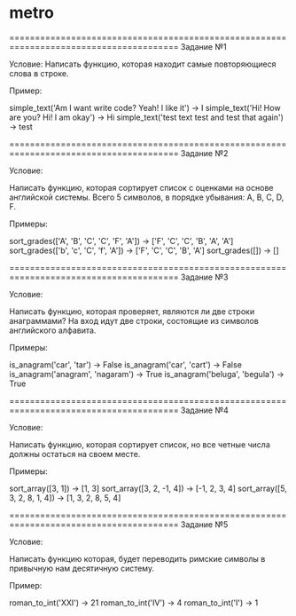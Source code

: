 # metro

=======================================================================================
Задание №1

Условие:
Написать функцию, которая находит самые повторяющиеся слова в строке.

Пример:

simple_text('Am I want write code? Yeah! I like it') → I
simple_text('Hi! How are you? Hi! I am okay') → Hi
simple_text('test text test and test that again') → test


=======================================================================================
Задание №2

Условие:

Написать функцию, которая сортирует список с оценками на основе английской системы.
Всего 5 символов, в порядке убывания: A, B, C, D, F.

Примеры:

sort_grades(['A', 'B', 'C', 'C', 'F', 'A']) -> ['F', 'C', 'C', 'B', 'A', 'A']
sort_grades(['b', 'c', 'C', 'f', 'A']) -> ['F', 'C', 'C', 'B', 'A']
sort_grades([]) -> []


=======================================================================================
Задание №3

Условие:

Написать функцию, которая проверяет, являются ли две строки анаграммами?
На вход идут две строки, состоящие из символов английского алфавита.

Примеры:

is_anagram('car', 'tar') -> False
is_anagram('car', 'cart') -> False
is_anagram('anagram', 'nagaram') -> True
is_anagram('beluga', 'begula') -> True


=======================================================================================
Задание №4

Условие:

Написать функцию, которая сортирует список, но все четные числа должны остаться на своем месте.

Примеры:

sort_array([3, 1]) -> [1, 3]
sort_array([3, 2, -1, 4]) -> [-1, 2, 3, 4]
sort_array([5, 3, 2, 8, 1, 4]) -> [1, 3, 2, 8, 5, 4]


=======================================================================================
Задание №5

Условие:

Написать функцию которая, будет переводить римские символы в привычную нам десятичную систему.

Пример:

roman_to_int('XXI') -> 21
roman_to_int('IV') -> 4
roman_to_int('I') -> 1
